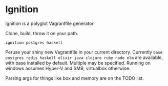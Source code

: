 # Ignition

Ignition is a polyglot Vagrantfile generator.

Clone, build, throw it on your path.

```
ignition postgres haskell
```

Peruse your shiny new Vagrantfile in your current directory. Currently `base postgres redis haskell elixir java clojure ruby node elm` are available, with base installed by default. Multiple may be specified. Running on windows assumes Hyper-V and SMB, virtualbox otherwise.

Parsing args for things like box and memory are on the TODO list.
